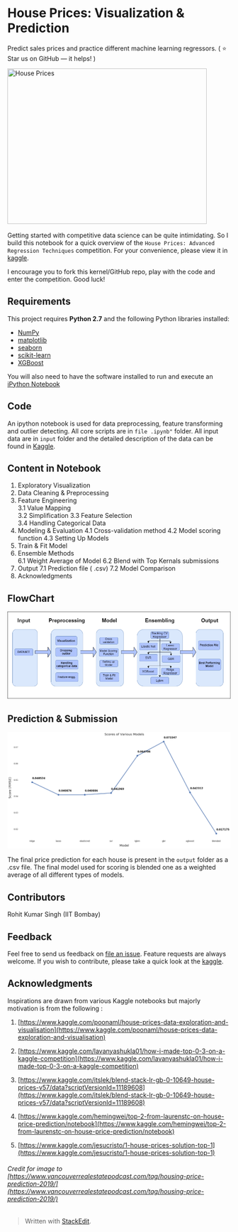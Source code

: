 # House Prices: Visualization & Prediction
Predict sales prices and practice different machine learning regressors.
( ⭐️ Star us on GitHub — it helps! )

<img src="https://www.vancouverrealestatepodcast.com/wp-content/uploads/2018/10/Detached-home-prices.jpg"
     title="House Prices" height=350 width=450 >

Getting started with competitive data science can be quite intimidating. So I build this notebook for a quick overview of the `House Prices: Advanced Regression Techniques` competition. For your convenience, please view it in [kaggle](https://www.kaggle.com/iamrohitsingh/house-prices-visualization-prediction/output).

I encourage you to fork this kernel/GitHub repo, play with the code and enter the competition. Good luck!

## Requirements

This project requires  **Python 2.7**  and the following Python libraries installed:

-   [NumPy](http://www.numpy.org/)
-   [matplotlib](http://matplotlib.org/)
-   [seaborn](https://stanford.edu/~mwaskom/software/seaborn/#)
-   [scikit-learn](http://scikit-learn.org/stable/)
-   [XGBoost](https://xgboost.readthedocs.io/en/latest/)

You will also need to have the software installed to run and execute an  [iPython Notebook](http://ipython.org/notebook.html)

## Code

An ipython notebook is used for data preprocessing, feature transforming and outlier detecting. All core scripts are in `file .ipynb"` folder. All input data are in `input` folder and the detailed description of the data can be found in [Kaggle](https://www.kaggle.com/c/house-prices-advanced-regression-techniques/data).

## Content in Notebook
1.  Exploratory Visualization
2.  Data Cleaning & Preprocessing
3.  Feature Engineering  
    3.1 Value Mapping  
    3.2 Simplification 
    3.3 Feature Selection  
    3.4 Handling Categorical Data
4.  Modeling & Evaluation
	4.1 Cross-validation method 
	4.2 Model scoring function
	4.3 Setting Up Models
5. Train & Fit Model
6.  Ensemble Methods  
    6.1 Weight Average  of Model
    6.2 Blend with Top Kernals submissions
7. Output
	7.1 Prediction file ( .csv)
	7.2 Model Comparison
8. Acknowledgments

## FlowChart

<img src="https://raw.githubusercontent.com/RohitLearner/House-Prices-Visualization-Prediction/master/fig/flowchart.png"
     title="FlowChart">


## Prediction & Submission

<img src="https://raw.githubusercontent.com/RohitLearner/House-Prices-Visualization-Prediction/master/output/model%20comparison.png"
     title="Model Comparison">	 

The final price prediction for each house is present in the `output` folder as a .csv file. The final model used for scoring is blended one as a weighted average of all different types of models. 

## Contributors
Rohit Kumar Singh (IIT Bombay)

## Feedback
Feel free to send us feedback on [file an issue](https://github.com/RohitLearner/House-Prices-Visualization-Prediction/issues). Feature requests are always welcome. If you wish to contribute, please take a quick look at the [kaggle](https://www.kaggle.com/iamrohitsingh/house-prices-visualization-prediction/output).

## Acknowledgments

Inspirations are drawn from various Kaggle notebooks but majorly motivation is from the following :

1.  [https://www.kaggle.com/poonaml/house-prices-data-exploration-and-visualisation](https://www.kaggle.com/poonaml/house-prices-data-exploration-and-visualisation)
    
2.  [https://www.kaggle.com/lavanyashukla01/how-i-made-top-0-3-on-a-kaggle-competition](https://www.kaggle.com/lavanyashukla01/how-i-made-top-0-3-on-a-kaggle-competition)
    
3.  [https://www.kaggle.com/itslek/blend-stack-lr-gb-0-10649-house-prices-v57/data?scriptVersionId=11189608](https://www.kaggle.com/itslek/blend-stack-lr-gb-0-10649-house-prices-v57/data?scriptVersionId=11189608)
    
4.  [https://www.kaggle.com/hemingwei/top-2-from-laurenstc-on-house-price-prediction/notebook](https://www.kaggle.com/hemingwei/top-2-from-laurenstc-on-house-price-prediction/notebook)
    
5.  [https://www.kaggle.com/jesucristo/1-house-prices-solution-top-1](https://www.kaggle.com/jesucristo/1-house-prices-solution-top-1)
    

###### Credit for image to  [https://www.vancouverrealestatepodcast.com/tag/housing-price-prediction-2019/](https://www.vancouverrealestatepodcast.com/tag/housing-price-prediction-2019/)
> Written with [StackEdit](https://stackedit.io/).
